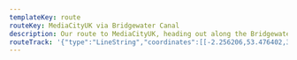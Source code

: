 ```yaml
---
templateKey: route
routeKey: MediaCityUK via Bridgewater Canal
description: Our route to MediaCityUK, heading out along the Bridgewater Canal and back via Ordsall Lane
routeTrack: '{"type":"LineString","coordinates":[[-2.256206,53.476402,32.95],[-2.256432,53.475649,31.45],[-2.256421,53.475432,32.19],[-2.256196,53.475163,33.65],[-2.256056,53.474876,33.91],[-2.256421,53.474793,32.77],[-2.256732,53.474621,31.63],[-2.256861,53.474435,31.05],[-2.25685,53.474212,30.36],[-2.256732,53.474071,30.4],[-2.256582,53.473982,30.74],[-2.256442,53.473918,31.08],[-2.256517,53.474154,30.22],[-2.256721,53.47434,30.66],[-2.257043,53.474525,31.35],[-2.257322,53.474563,31.47],[-2.257794,53.474518,31.27],[-2.258277,53.474384,31.02],[-2.259972,53.473784,31],[-2.260616,53.473599,30.26],[-2.260991,53.473509,30],[-2.261453,53.473324,30.02],[-2.262987,53.472392,31.18],[-2.263695,53.471926,31.25],[-2.264349,53.471562,30.93],[-2.265133,53.471389,30.4],[-2.265712,53.471357,29.35],[-2.266463,53.471242,28.77],[-2.267364,53.470987,28.08],[-2.268072,53.470617,27.24],[-2.268684,53.470202,27.21],[-2.269049,53.469889,26.52],[-2.269177,53.46964,26.41],[-2.26921,53.469531,26.49],[-2.269167,53.469448,26.66],[-2.26922,53.469078,27.21],[-2.269328,53.468816,27.84],[-2.269499,53.468662,28.21],[-2.269778,53.46849,28.62],[-2.270647,53.468049,27.86],[-2.270798,53.467966,27.54],[-2.271634,53.467277,27.4],[-2.272021,53.466989,27.69],[-2.27245,53.466746,26.94],[-2.272879,53.466536,25.85],[-2.273737,53.466197,25.9],[-2.274672,53.465821,27.03],[-2.276142,53.465349,28.58],[-2.276979,53.465144,28.76],[-2.278277,53.464863,29.8],[-2.280047,53.464525,31.75],[-2.28127,53.464263,29.84],[-2.282236,53.464116,29.82],[-2.2823,53.464327,29.32],[-2.282601,53.464391,29.25],[-2.28289,53.464499,28.9],[-2.283084,53.464602,28.4],[-2.283384,53.464659,28.06],[-2.28362,53.464691,27.94],[-2.283802,53.46471,27.91],[-2.283899,53.464704,27.97],[-2.284038,53.464761,27.79],[-2.284124,53.46478,27.77],[-2.284317,53.464819,27.75],[-2.284425,53.464774,27.96],[-2.284543,53.464806,27.94],[-2.284435,53.464946,27.47],[-2.284524,53.465107,27.26],[-2.285114,53.465305,27.14],[-2.285962,53.465605,28.54],[-2.286305,53.465625,29.24],[-2.286455,53.465714,29.53],[-2.28667,53.465867,29.87],[-2.29064,53.466915,28.01],[-2.29359,53.4677,29.36],[-2.294674,53.467975,29.35],[-2.295049,53.468109,29.77],[-2.295607,53.46823,30.51],[-2.296519,53.468416,30.9],[-2.297184,53.468639,29.56],[-2.297753,53.46885,27.65],[-2.29801,53.468984,26.57],[-2.298665,53.469061,26.6],[-2.300671,53.469591,27.77],[-2.300381,53.470242,27.38],[-2.300124,53.470862,28.45],[-2.300092,53.471155,25.86],[-2.299941,53.4715,22.64],[-2.29977,53.471768,20.98],[-2.299459,53.4721,20.76],[-2.298869,53.472388,22.16],[-2.298343,53.472567,24.45],[-2.297785,53.472675,25.12],[-2.297163,53.472726,25.43],[-2.296616,53.472707,25.5],[-2.295661,53.472567,24.97],[-2.295532,53.472509,24.66],[-2.295285,53.472318,24.49],[-2.294706,53.472433,24.03],[-2.292485,53.472969,25.12],[-2.292378,53.473026,25.22],[-2.292099,53.473109,25.24],[-2.292056,53.473231,25.35],[-2.291401,53.472292,25.99],[-2.291423,53.472266,26.05],[-2.291552,53.472324,25.74],[-2.291927,53.47226,25.55],[-2.292678,53.472088,25.38],[-2.295006,53.471526,25.2],[-2.295006,53.471404,26.23],[-2.294899,53.471206,27.72],[-2.294877,53.470925,29.85],[-2.294781,53.470689,29.4],[-2.294813,53.470427,27.95],[-2.294942,53.470236,26.74],[-2.294963,53.470121,25.93],[-2.294792,53.469942,25.79],[-2.294277,53.469865,27.52],[-2.293794,53.469846,28.98],[-2.29329,53.469865,30.09],[-2.292785,53.469923,28.76],[-2.292303,53.470031,26.25],[-2.289298,53.470721,23.25],[-2.28902,53.470779,22.98],[-2.288665,53.47083,22.41],[-2.288537,53.470887,22.45],[-2.288505,53.470957,22.68],[-2.288279,53.471008,22.73],[-2.288161,53.471002,22.94],[-2.288065,53.470983,23.07],[-2.288,53.47104,23.35],[-2.287657,53.47113,24.11],[-2.284603,53.471843,24.97],[-2.284174,53.471166,25.39],[-2.284195,53.471127,25.32],[-2.284088,53.470821,25.11],[-2.284077,53.470553,25.34],[-2.284163,53.470169,25.79],[-2.284195,53.46994,25.96],[-2.284185,53.469774,25.75],[-2.284056,53.469588,25.31],[-2.283756,53.469473,24.69],[-2.28353,53.469384,24.3],[-2.283402,53.469301,24.1],[-2.283305,53.469275,24.03],[-2.283481,53.468579,26.04],[-2.283299,53.468535,26.28],[-2.283288,53.468509,26.38],[-2.283095,53.468471,26.55],[-2.283095,53.468343,26.97],[-2.280269,53.468085,25.75],[-2.279615,53.468008,26.23],[-2.279089,53.467989,26.71],[-2.278778,53.468021,26.79],[-2.278413,53.468117,26.71],[-2.277898,53.468398,26.6],[-2.27638,53.469292,25.79],[-2.276155,53.469279,26.28],[-2.275211,53.469841,28.49],[-2.27197,53.471751,26.42],[-2.270554,53.472594,28.12],[-2.268977,53.473207,29.35],[-2.268548,53.473417,29.46],[-2.267797,53.473909,29.74],[-2.267303,53.474254,29.87],[-2.265501,53.475624,32.05],[-2.265083,53.475803,31.2],[-2.264761,53.475816,30.71],[-2.262748,53.475495,27.06],[-2.262298,53.475367,27.16],[-2.26219,53.475278,27.37],[-2.261868,53.475189,28],[-2.261783,53.475138,28.29],[-2.261321,53.475291,28.1],[-2.261139,53.475329,28.07],[-2.261085,53.475846,26.69],[-2.260205,53.476549,28.4],[-2.259991,53.476632,28.96],[-2.259208,53.477174,29.58],[-2.259015,53.477194,29.81],[-2.256322,53.476747,33.47],[-2.256407,53.476479,32.78]]}'
---
```

